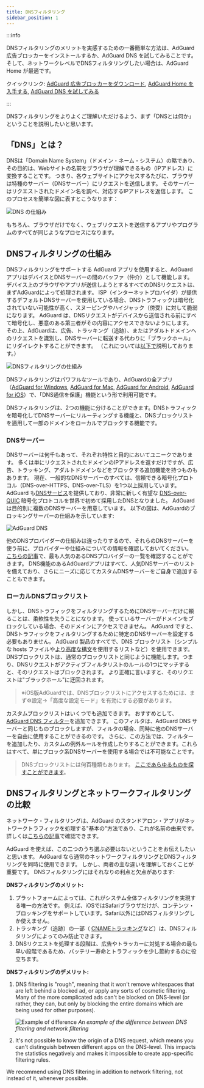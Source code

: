 ```yaml
---
title: DNSフィルタリング
sidebar_position: 1
---
```


:::info

DNSフィルタリングのメリットを実感するための一番簡単な方法は、AdGuard 広告ブロッカーをインストールするか、AdGuard DNS を試してみることです。 そして、ネットワークレベルでDNSフィルタリングしたい場合は、AdGuard Home が最適です。

クイックリンク: [AdGuard 広告ブロッカーをダウンロード](https://adguard.com/download.html?auto=true&utm_source=kb_dns), [AdGuard Home を入手する](https://github.com/AdguardTeam/AdGuardHome#getting-started), [AdGuard DNS を試してみる](https://adguard-dns.io/dashboard/)

:::

DNSフィルタリングをよりよくご理解いただけるよう、まず「DNSとは何か」ということを説明したいと思います。

## 「DNS」とは？

DNSは「Domain Name System」（ドメイン・ネーム・システム）の略であり、その目的は、Webサイトの名前をブラウザが理解できるもの（IPアドレス）に変換することです。 つまり、各ウェブサイトにアクセスするたびに、ブラウザは特種のサーバー（DNSサーバー）にリクエストを送信します。 そのサーバーはリクエストされたドメイン名を調べ、対応するIPアドレスを返信します。 このプロセスを簡単な図に表すとこうなります：

![DNS の仕組み](https://cdn.adtidy.org/public/Adguard/kb/DNS_filtering/how_dns_works_en.png)

もちろん、ブラウザだけでなく、ウェブリクエストを送信するアプリやプログラムのすべてが同じようなプロセスになります。

## DNSフィルタリングの仕組み

DNSフィルタリングをサポートする AdGuard アプリを使用すると、AdGuard アプリはデバイスとDNSサーバーの間のバッファ（仲介）として機能します。 デバイス上のブラウザやアプリが送信しようとするすべてのDNSリクエストは、まずAdGuardによって処理されます。 ISP（インターネットプロバイダ）が提供するデフォルトDNSサーバーを使用している場合、DNSトラフィックは暗号化されていない可能性が高く、スヌーピングやハイジャック（傍受）に対して脆弱になります。 AdGuard は、DNSリクエストがデバイスから送信される前にすべて暗号化し、悪意のある第三者がその内容にアクセスできないようにします。 その上、AdGuardは、広告、トラッキング（追跡）、またはアダルトドメインへのリクエストを識別し、DNSサーバーに転送する代わりに「ブラックホール」にリダイレクトすることができます。 （これについては[以下で](#ローカルDNSブロックリスト)説明しております。）

![DNSフィルタリングの仕組み](https://cdn.adtidy.org/public/Adguard/kb/DNS_filtering/how_dns_filtering_works_ja.png)

DNSフィルタリングはパワフルなツールであり、AdGuardの全アプリ（[AdGuard for Windows](https://adguard.com/adguard-windows/overview.html), [AdGuard for Mac](https://adguard.com/adguard-mac/overview.html), [AdGuard for Android](https://adguard.com/adguard-android/overview.html), [AdGuard for iOS](https://adguard.com/adguard-ios/overview.html)）で、「DNS通信を保護」機能という形で利用可能です。

DNSフィルタリングは、2つの機能に分けることができます。DNSトラフィックを暗号化してDNSサーバーにリルーティングする機能と、DNSブロックリストを適用して一部のドメインをローカルでブロックする機能です。

### DNSサーバー

DNSサーバーは何千もあって、それぞれ特性と目的においてユニークであります。 多くは単にリクエストされたドメインのIPアドレスを返すだけですが、広告、トラッキング、アダルトドメインなどをブロックする追加機能を持つものもあります。 現在、一般的なDNSサーバーのすべては、信頼できる暗号化プロトコル（DNS-over-HTTPS、DNS-over-TLS）を1つ以上採用しています。 AdGuard も[DNSサービス](https://adguard-dns.io/)を提供しており、非常に新しく有望な [DNS-over-QUIC](https://adguard.com/blog/dns-over-quic.html) 暗号化プロトコルを世界で初めて採用したDNSとなりました。 AdGuard は目的別に複数のDNSサーバーを用意しています。 以下の図は、AdGuardのブロッキングサーバーの仕組みを示しています:

![AdGuard DNS](https://cdn.adtidy.org/public/Adguard/kb/DNS_filtering/adguard_dns_en.jpg)

他のDNSプロバイダーの仕組みは違ったりするので、それらのDNSサーバーを使う前に、プロバイダーや仕組みについての情報を確認しておいてください。 [こちらの記事](dns-providers.md)で、最も人気のあるDNSプロバイダーの一覧を確認することができます。 DNS機能のあるAdGuardアプリはすべて、人気DNSサーバーのリストを備えており、さらにニーズに応じてカスタムDNSサーバーをご自身で追加することもできます。

### ローカルDNSブロックリスト

しかし、DNSトラフィックをフィルタリングするためにDNSサーバーだけに頼ることは、柔軟性を失うことになります。 使っているサーバーがドメインをブロックしている場合、そのドメインにアクセスできません。 AdGuard ですと、DNSトラフィックをフィルタリングするために特定のDNSサーバーを設定する必要もありません。 AdGuard 製品のすべてで、DNS ブロックリスト（シンプルな hosts ファイルや[より高度な構文](dns-filtering-syntax.md)を使用するリストなど）を使用できます。 DNSブロックリストは、通常のブロックリストと同じように機能します。つまり、DNSリクエストがアクティブフィルタリストのルールの1つにマッチすると、そのリクエストはブロックされます。 より正確に言いますと、そのリクエストは"ブラックホール"に迂回されます。

> ※iOS版AdGuardでは、DNSブロックリストにアクセスするためには、まず⚙設定→「高度な設定モード」を有効にする必要があります。

カスタムブロックリストはいくつでも追加できます。 おすすめとして、[AdGuard DNS フィルター](https://github.com/AdguardTeam/AdGuardSDNSFilter)を追加できます。 このフィルタは、AdGuard DNS サーバーと同じものブロックしますが、フィルタの場合、同時に他のDNSサーバーを自由に使用することができるのです。 さらに、この方法では、フィルターを追加したり、カスタムの例外ルールを作成したりすることができます。これらはすべて、単にブロック系DNSサーバーを使用する場合では不可能なことです。
> DNSブロックリストには何百種類もあります。 [ここであらゆるものを探すことができます](https://filterlists.com/)。

## DNSフィルタリングとネットワークフィルタリングの比較

ネットワーク・フィルタリングは、AdGuard のスタンドアロン・アプリがネットワークトラフィックを処理する"基本の"方法であり、これが名前の由来です。 詳しくは[こちらの記事](https://adguard.com/kb/general/ad-filtering/how-ad-blocking-works/)で確認できます。

AdGuard を使えば、この二つのうち選ぶ必要はないということをお伝えしたいと思います。 AdGuard なら通常のネットワークフィルタリングとDNSフィルタリングを同時に使用できます。 しかし、両者の主な違いを理解しておくことが重要です。 DNSフィルタリングにはそれなりの利点と欠点があります:

**DNSフィルタリングのメリット:**

1. プラットフォームによっては、これがシステム全体フィルタリングを実現する唯一の方法です。 例えば、iOSではSafariブラウザだけが、コンテンツ・ブロッキングをサポートしています。Safari以外にはDNSフィルタリングしか使えません。
1. トラッキング（追跡）の一部（ [CNAMEトラッキング](https://adguard.com/blog/cname-tracking.html)など）は、DNSフィルタリングによってのみ防止できます。
1. DNSリクエストを処理する段階は、広告やトラッカーに対処する場合の最も早い段階であるため、バッテリー寿命とトラフィックを少し節約するのに役立ちます。

**DNSフィルタリングのデメリット:**

1. DNS filtering is "rough", meaning that it won't remove whitespaces that are left behind a blocked ad, or apply any sorts of cosmetic filtering. Many of the more complicated ads can't be blocked on DNS-level (or rather, they can, but only by blocking the entire domains which are being used for other purposes).

    ![Example of difference](https://cdn.adtidy.org/public/Adguard/kb/DNS_filtering/dns_diff.jpg) *An example of the difference between DNS filtering and network filtering*

1. It's not possible to know the origin of a DNS request, which means you can't distinguish between different apps on the DNS-level. This impacts the statistics negatively and makes it impossible to create app-specific filtering rules.

We recommend using DNS filtering in addition to network filtering, not instead of it, whenever possible.
